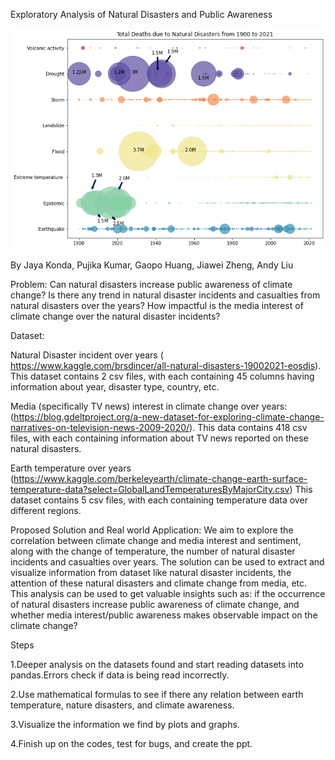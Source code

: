 Exploratory Analysis of Natural Disasters and Public Awareness

![alt text](image/bubble.png)

By Jaya Konda, Pujika Kumar, Gaopo Huang, Jiawei Zheng, Andy Liu

Problem: 
Can natural disasters increase public awareness of climate change?
Is there any trend in natural disaster incidents and casualties from natural disasters over the years? 
How impactful is the media interest of climate change over the natural disaster incidents?

Dataset:

Natural Disaster incident over years ( https://www.kaggle.com/brsdincer/all-natural-disasters-19002021-eosdis). This dataset contains 2 csv files, with each containing 45 columns having information about year, disaster type, country, etc. 

Media (specifically TV news) interest in climate change over years: (https://blog.gdeltproject.org/a-new-dataset-for-exploring-climate-change-narratives-on-television-news-2009-2020/). This data contains 418 csv files, with each containing information about TV news reported on these natural disasters. 

Earth temperature over years (https://www.kaggle.com/berkeleyearth/climate-change-earth-surface-temperature-data?select=GlobalLandTemperaturesByMajorCity.csv) This dataset contains 5 csv files, with each containing temperature data over different regions.

Proposed Solution and Real world Application: 
We aim to explore the correlation between climate change and media interest and sentiment, along with the change of temperature, the number of natural disaster incidents and casualties over years. The solution can be used to extract and visualize information from dataset like natural disaster incidents, the attention of these natural disasters and climate change from media, etc. 
This analysis can be used to get valuable insights such as: if the occurrence of natural disasters increase public awareness of climate change, and whether media interest/public awareness  makes observable impact on the climate change?

Steps

1.Deeper analysis on the datasets found and start reading datasets into pandas.Errors check if data is being read incorrectly.

2.Use mathematical formulas to see if there any relation between earth temperature, nature disasters, and climate awareness. 

3.Visualize the information we find by plots and graphs.

4.Finish up on the codes, test for bugs, and create the ppt.

